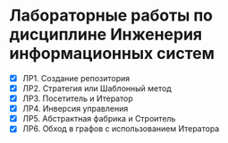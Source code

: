 # Лабораторные работы по дисциплине Инженерия информационных систем

- [x] ЛР1. Создание репозитория
- [x] ЛР2. Стратегия или Шаблонный метод
- [x] ЛР3. Посетитель и Итератор
- [x] ЛР4. Инверсия управления
- [x] ЛР5. Абстрактная фабрика и Строитель
- [x] ЛР6. Обход в графов с использованием Итератора